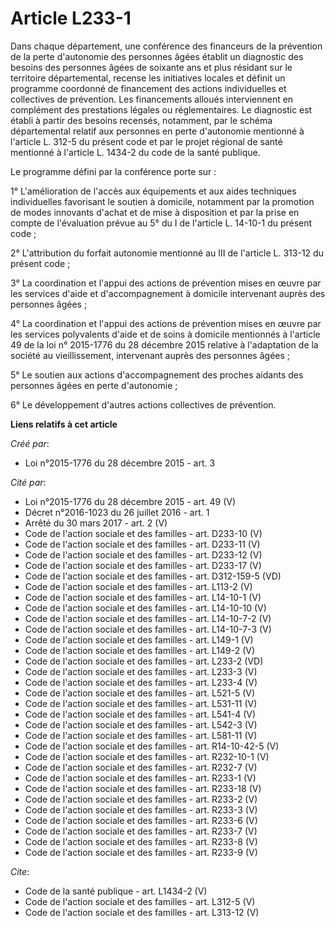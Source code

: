 # Article L233-1

Dans chaque département, une conférence des financeurs de la prévention de la perte d'autonomie des personnes âgées établit
un diagnostic des besoins des personnes âgées de soixante ans et plus résidant sur le territoire départemental, recense les
initiatives locales et définit un programme coordonné de financement des actions individuelles et collectives de prévention.
Les financements alloués interviennent en complément des prestations légales ou réglementaires. Le diagnostic est établi à
partir des besoins recensés, notamment, par le schéma départemental relatif aux personnes en perte d'autonomie mentionné à
l'article L. 312-5 du présent code et par le projet régional de santé mentionné à l'article L. 1434-2 du code de la santé
publique. 

Le programme défini par la conférence porte sur : 

1° L'amélioration de l'accès aux équipements et aux aides techniques individuelles favorisant le soutien à domicile,
notamment par la promotion de modes innovants d'achat et de mise à disposition et par la prise en compte de l'évaluation
prévue au 5° du I de l'article L. 14-10-1 du présent code ; 

2° L'attribution du forfait autonomie mentionné au III de l'article L. 313-12 du présent code ; 

3° La coordination et l'appui des actions de prévention mises en œuvre par les services d'aide et d'accompagnement à domicile
intervenant auprès des personnes âgées ; 

4° La coordination et l'appui des actions de prévention mises en œuvre par les services polyvalents d'aide et de soins à
domicile mentionnés à l'article 49 de la loi n° 2015-1776 du 28 décembre 2015 relative à l'adaptation de la société au
vieillissement, intervenant auprès des personnes âgées ; 

5° Le soutien aux actions d'accompagnement des proches aidants des personnes âgées en perte d'autonomie ; 

6° Le développement d'autres actions collectives de prévention.

**Liens relatifs à cet article**

_Créé par_:

  - Loi n°2015-1776 du 28 décembre 2015 - art. 3

_Cité par_:

  - Loi n°2015-1776 du 28 décembre 2015 - art. 49 (V)
  - Décret n°2016-1023 du 26 juillet 2016 - art. 1
  - Arrêté du 30 mars 2017 - art. 2 (V)
  - Code de l'action sociale et des familles - art. D233-10 (V)
  - Code de l'action sociale et des familles - art. D233-11 (V)
  - Code de l'action sociale et des familles - art. D233-12 (V)
  - Code de l'action sociale et des familles - art. D233-17 (V)
  - Code de l'action sociale et des familles - art. D312-159-5 (VD)
  - Code de l'action sociale et des familles - art. L113-2 (V)
  - Code de l'action sociale et des familles - art. L14-10-1 (V)
  - Code de l'action sociale et des familles - art. L14-10-10 (V)
  - Code de l'action sociale et des familles - art. L14-10-7-2 (V)
  - Code de l'action sociale et des familles - art. L14-10-7-3 (V)
  - Code de l'action sociale et des familles - art. L149-1 (V)
  - Code de l'action sociale et des familles - art. L149-2 (V)
  - Code de l'action sociale et des familles - art. L233-2 (VD)
  - Code de l'action sociale et des familles - art. L233-3 (V)
  - Code de l'action sociale et des familles - art. L233-4 (V)
  - Code de l'action sociale et des familles - art. L521-5 (V)
  - Code de l'action sociale et des familles - art. L531-11 (V)
  - Code de l'action sociale et des familles - art. L541-4 (V)
  - Code de l'action sociale et des familles - art. L542-3 (V)
  - Code de l'action sociale et des familles - art. L581-11 (V)
  - Code de l'action sociale et des familles - art. R14-10-42-5 (V)
  - Code de l'action sociale et des familles - art. R232-10-1 (V)
  - Code de l'action sociale et des familles - art. R232-7 (V)
  - Code de l'action sociale et des familles - art. R233-1 (V)
  - Code de l'action sociale et des familles - art. R233-18 (V)
  - Code de l'action sociale et des familles - art. R233-2 (V)
  - Code de l'action sociale et des familles - art. R233-3 (V)
  - Code de l'action sociale et des familles - art. R233-6 (V)
  - Code de l'action sociale et des familles - art. R233-7 (V)
  - Code de l'action sociale et des familles - art. R233-8 (V)
  - Code de l'action sociale et des familles - art. R233-9 (V)

_Cite_:

  - Code de la santé publique - art. L1434-2 (V)
  - Code de l'action sociale et des familles - art. L312-5 (V)
  - Code de l'action sociale et des familles - art. L313-12 (V)
